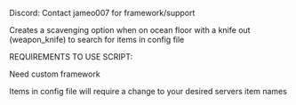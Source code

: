 Discord: Contact jameo007 for framework/support

Creates a scavenging option when on ocean floor with a knife out (weapon_knife) to search for items in config file

REQUIREMENTS TO USE SCRIPT:

Need custom framework

Items in config file will require a change to your desired servers item names
